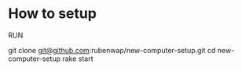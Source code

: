 # How to setup

RUN 

git clone git@github.com:rubenwap/new-computer-setup.git
cd new-computer-setup
rake start
